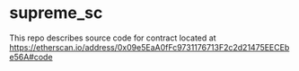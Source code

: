 # supreme_sc
This repo describes source code for contract located at https://etherscan.io/address/0x09e5EaA0fFc9731176713F2c2d21475EECEbe56A#code
